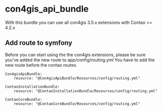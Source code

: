 # con4gis_api_bundle
With this bundle you can use all con4gis 3.5.x extensions with Contao >= 4.2.x

## Add route to symfony
Before you can start using the the con4gis extensions, please be sure you've added the new route to app/config/routing.yml
You have to add the new route before the contao routes.

```
Con4gisApiBundle:
    resource: "@Con4gisApiBundle/Resources/config/routing.yml"

ContaoInstallationBundle:
    resource: "@ContaoInstallationBundle/Resources/config/routing.yml"

ContaoCoreBundle:
    resource: "@ContaoCoreBundle/Resources/config/routing.yml"
```

